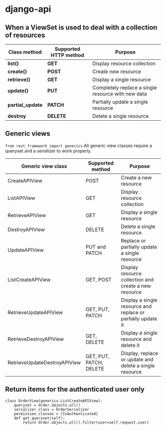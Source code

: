 # django-api

## When a ViewSet is used to deal with a collection of resources

| Class method    | Supported HTTP method  |  Purpose                       |
|-----------------|------------------------|--------------------------------|
| **list()**      |  **GET**               |Display resource collection     |
| **create()**    |  **POST**              |Create new resource             |
| **retrieve()**  |  **GET**               |Display a single resource       |
| **update()**    |  **PUT**               |Completely replace a single resource with new data|
| **partial_update** | **PATCH**           |Partially update a single resource |
| **destroy**        |  **DELETE**         | Delete a single resource |


## Generic views
```from rest_framework import generics```
All generic view classes require a queryset and a serializer to work properly. 

|Generic view class | Supported method | Purpose |
|-------------------|------------------|---------|
|CreateAPIView | POST | Create a new resource |
| ListAPIView | GET | Display resource collection |
| RetrieveAPIView | GET | Display a single resource |
| DestroyAPIView | DELETE | Delete a single resource |
| UpdateAPIView | PUT and PATCH | Replace or partially update a single resource |
| ListCreateAPIView |GET, POST | Display resource collection and create a new resource |
| RetrieveUpdateAPIView | GET, PUT, PATCH | Display a single resource and replace or partially update it |
| RetrieveDestroyAPIView | GET, DELETE | Display a single resource and delete it |
| RetrieveUpdateDestroyAPIView | GET, PUT, PATCH, DELETE | Display, replace or update and delete a single resource |

## Return items for the authenticated user only 

```
class OrderView(generics.ListCreateAPIView):
    queryset = Order.objects.all()
    serializer_class = OrderSerializer
    permission_classes = [IsAuthenticated]
    def get_queryset(self):
        return Order.objects.all().filter(user=self.request.user)
```

